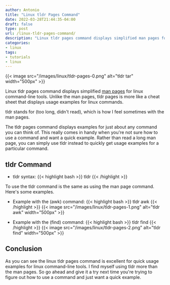 ```yaml
---
author: Antonio
title: "Linux tldr Pages Command"
date: 2022-03-28T21:44:35-04:00
draft: false
type: post
url: /linux-tldr-pages-command/
description: "Linux tldr pages command displays simplified man pages for linux command-line tools. Unlike the man pages, tldr pages is more like a cheat sheet that displays usage examples for linux commands."
categories:
- linux
tags:
- tutorials
- linux
---
```


{{< image src="/images/linux/tldr-pages-0.png" alt="tldr tar" width="500px" >}}

Linux tldr pages command displays simplified <a href="https://en.wikipedia.org/wiki/Man_page" target="_blank">man pages</a> for linux command-line tools. Unlike the man pages, tldr pages is more like a cheat sheet that displays usage examples for linux commands.

<!--more-->

tldr stands for (too long, didn't read), which is how I feel sometimes with the man pages.

The tldr pages command displays examples for just about any command you can think of. This really comes in handy when you're not sure how to use a command and want a quick example. Rather than read a long man page, you can simply use tldr instead to quickly get usage examples for a particular command.

<!--adsense-->

## **tldr Command**

- tldr syntax:
{{< highlight bash >}}
tldr <command>
{{< /highlight >}}

To use the tldr command is the same as using the man page command. Here's some examples.

- Example with the (awk) command:
{{< highlight bash >}}
tldr awk
{{< /highlight >}}
{{< image src="/images/linux/tldr-pages-1.png" alt="tldr awk" width="500px" >}}

- Example with the (find) command:
{{< highlight bash >}}
tldr find
{{< /highlight >}}
{{< image src="/images/linux/tldr-pages-2.png" alt="tldr find" width="500px" >}}

## **Conclusion**

As you can see the linux tldr pages command is excellent for quick usage examples for linux command-line tools. I find myself using tldr more than the man pages. So go ahead and give it a try next time you're trying to figure out how to use a command and just want a quick example.
